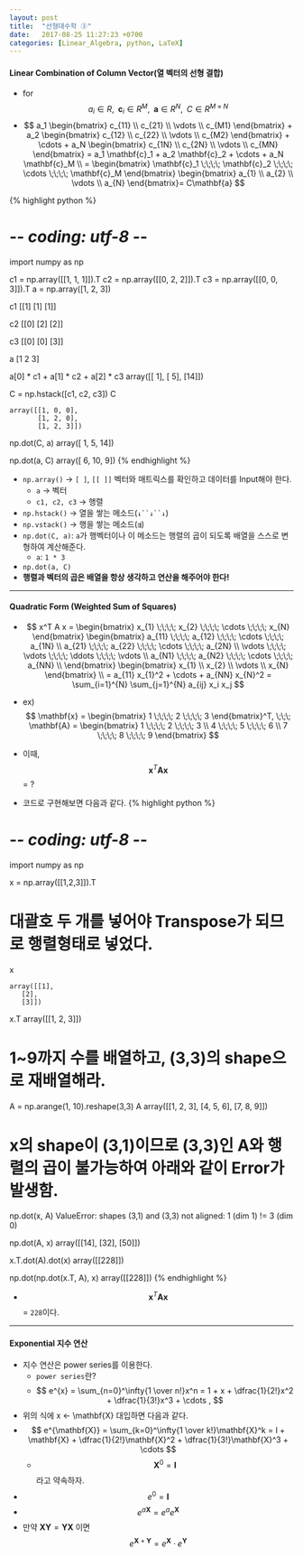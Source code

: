 ```yaml
---
layout: post
title:  "선형대수학 ③"
date:   2017-08-25 11:27:23 +0700
categories: [Linear_Algebra, python, LaTeX]
---
```


#### Linear Combination of Column Vector(열 벡터의 선형 결합)

- for $$ a_i \in R, \;\; \mathbf{c}_i \in R^{M}, \;\; \mathbf{a} \in R^N, \;\; C \in R^{M \times N} $$
- $$ a_1 \begin{bmatrix} c_{11} \\ c_{21} \\ \vdots \\ c_{M1} \end{bmatrix} + a_2 \begin{bmatrix} c_{12} \\ c_{22} \\ \vdots \\ c_{M2} \end{bmatrix} + \cdots + a_N \begin{bmatrix} c_{1N} \\ c_{2N} \\ \vdots \\ c_{MN} \end{bmatrix} = a_1 \mathbf{c}_1 + a_2 \mathbf{c}_2 + \cdots + a_N \mathbf{c}_M \\ = \begin{bmatrix} \mathbf{c}_1 \;\;\;\; \mathbf{c}_2 \;\;\;\; \cdots \;\;\;\; \mathbf{c}_M \end{bmatrix} \begin{bmatrix} a_{1} \\ a_{2} \\ \vdots \\
 a_{N} \end{bmatrix}= C\mathbf{a} $$

{% highlight python %}
# -*- coding: utf-8 -*-

import numpy as np

c1 = np.array([[1, 1, 1]]).T
c2 = np.array([[0, 2, 2]]).T
c3 = np.array([[0, 0, 3]]).T
a = np.array([1, 2, 3])

c1
    [[1]
     [1]
     [1]]

c2
    [[0]
     [2]
     [2]]

c3
    [[0]
     [0]
     [3]]

a
    [1 2 3]

a[0] * c1 + a[1] * c2 + a[2] * c3
    array([[ 1],
           [ 5],
           [14]])

C = np.hstack([c1, c2, c3])
C

    array([[1, 0, 0],
           [1, 2, 0],
           [1, 2, 3]])

np.dot(C, a)
    array([ 1,  5, 14])

np.dot(a, C) 
    array([ 6, 10,  9])
{% endhighlight %}
- `np.array()` → `[ ]`, `[[ ]]` 벡터와 매트릭스를 확인하고 데이터를 Input해야 한다.
    + `a` → 벡터
    + `c1, c2, c3` → 행렬
- `np.hstack()` → 열을 쌓는 메소드(`↓``↓``↓`)
- `np.vstack()` → 행을 쌓는 메소드(`⇶`)
- `np.dot(C, a)`: `a`가 행벡터이나 이 메소드는 행렬의 곱이 되도록 배열을 스스로 변형하여 계산해준다.
    - `a`: `1 * 3`  
- `np.dot(a, C)`
- **행렬과 벡터의 곱은 배열을 항상 생각하고 연산을 해주어야 한다!**

---

#### Quadratic Form (Weighted Sum of Squares)
- $$ x^T A x = \begin{bmatrix} x_{1} \;\;\;\; x_{2} \;\;\;\; \cdots \;\;\;\; x_{N} \end{bmatrix} \begin{bmatrix} a_{11} \;\;\;\; a_{12} \;\;\;\; \cdots \;\;\;\; a_{1N} \\ a_{21} \;\;\;\; a_{22} \;\;\;\; \cdots \;\;\;\; a_{2N} \\
\vdots \;\;\;\; \vdots \;\;\;\; \ddots \;\;\;\; \vdots \\ a_{N1} \;\;\;\; a_{N2} \;\;\;\; \cdots \;\;\;\; a_{NN} \\ \end{bmatrix} \begin{bmatrix} x_{1} \\ x_{2} \\ \vdots \\ x_{N} \end{bmatrix} \\ = a_{11} x_{1}^2 + \cdots + a_{NN} x_{N}^2 = \sum_{i=1}^{N} \sum_{j=1}^{N} a_{ij} x_i x_j $$

- ex) $$ \mathbf{x} = \begin{bmatrix} 1 \;\;\;\; 2 \;\;\;\; 3 \end{bmatrix}^T, \;\;\; \mathbf{A} = \begin{bmatrix} 1 \;\;\;\; 2 \;\;\;\; 3 \\ 4 \;\;\;\; 5 \;\;\;\; 6 \\ 7 \;\;\;\; 8 \;\;\;\; 9 \end{bmatrix} $$
- 이때, $$\mathbf{x}^T \mathbf{A} \mathbf{x}$$ = ?
- 코드로 구현해보면 다음과 같다.
{% highlight python %}
# -*- coding: utf-8 -*-

import numpy as np

x = np.array([[1,2,3]]).T
# 대괄호 두 개를 넣어야 Transpose가 되므로 행렬형태로 넣었다.
x

    array([[1],
       [2],
       [3]])

x.T
    array([[1, 2, 3]])

# 1~9까지 수를 배열하고, (3,3)의 shape으로 재배열해라.
A = np.arange(1, 10).reshape(3,3)
A
    array([[1, 2, 3],
       [4, 5, 6],
       [7, 8, 9]])

# x의 shape이 (3,1)이므로 (3,3)인 A와 행렬의 곱이 불가능하여 아래와 같이 Error가 발생함.
np.dot(x, A)
    ValueError: shapes (3,1) and (3,3) not aligned: 1 (dim 1) != 3 (dim 0)

np.dot(A, x)
    array([[14],
       [32],
       [50]])

x.T.dot(A).dot(x)
    array([[228]])

np.dot(np.dot(x.T, A), x)
    array([[228]])
{% endhighlight %}
- $$\mathbf{x}^T \mathbf{A} \mathbf{x}$$ = `228`이다.

---

#### Exponential 지수 연산
- 지수 연산은 power series를 이용한다.
    + `power series`란?
    + $$ e^{x} = \sum_{n=0}^\infty{1 \over n!}x^n = 1 + x + \dfrac{1}{2!}x^2 + \dfrac{1}{3!}x^3 + \cdots , $$
- 위의 식에 x ← \mathbf{X} 대입하면 다음과 같다.
- $$ e^{\mathbf{X}} = \sum_{k=0}^\infty{1 \over k!}\mathbf{X}^k = I + \mathbf{X} + \dfrac{1}{2!}\mathbf{X}^2 + \dfrac{1}{3!}\mathbf{X}^3 + \cdots $$ 
    + $$ \mathbf{X}^0 = \mathbf{I}$$ 라고 약속하자.
- $$ e^0 = \mathbf{I} $$
- $$ e^{a\mathbf{X}} = e^a e^\mathbf{X} $$
- 만약 $\mathbf{XY} = \mathbf{YX}$ 이면
$$ e^{\mathbf{X} + \mathbf{Y}} = e^\mathbf{X} \cdot e^\mathbf{Y} $$
